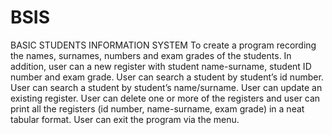 # BSIS
BASIC STUDENTS INFORMATION SYSTEM 
To create a program recording the names, surnames, numbers and exam grades of the students. In addition, user can a new register with student name-surname, student ID number and exam grade.
User can search a student by student’s id number. 
User can search a student by student’s name/surname. 
User can update an existing register.
User can delete one or more of the registers and 
user can print all the registers (id number, name-surname, exam grade) in a neat tabular format. User can exit the program via the menu.
